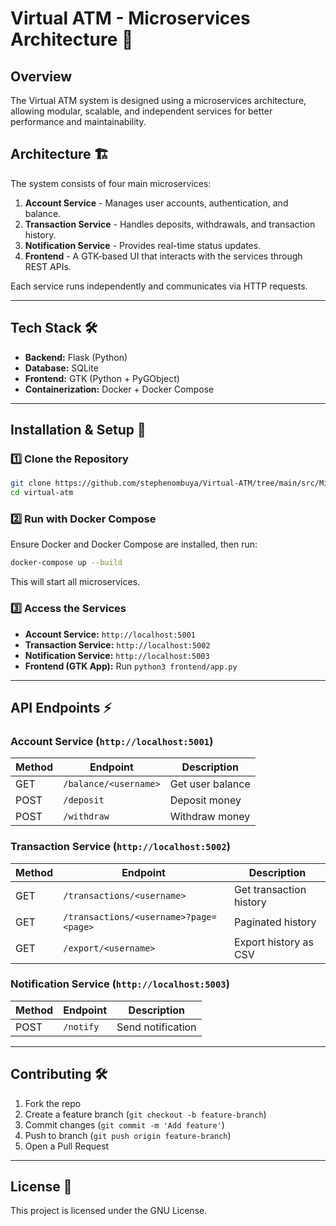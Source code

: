# Virtual ATM - Microservices Architecture 🏦

## Overview
The Virtual ATM system is designed using a microservices architecture, allowing modular, scalable, and independent services for better performance and maintainability.

## Architecture 🏗️
The system consists of four main microservices:
1. **Account Service** - Manages user accounts, authentication, and balance.
2. **Transaction Service** - Handles deposits, withdrawals, and transaction history.
3. **Notification Service** - Provides real-time status updates.
4. **Frontend** - A GTK-based UI that interacts with the services through REST APIs.

Each service runs independently and communicates via HTTP requests.

---
## Tech Stack 🛠️
- **Backend:** Flask (Python)
- **Database:** SQLite
- **Frontend:** GTK (Python + PyGObject)
- **Containerization:** Docker + Docker Compose

---
## Installation & Setup 🚀
### 1️⃣ Clone the Repository
```sh
git clone https://github.com/stephenombuya/Virtual-ATM/tree/main/src/Microservices%20Application
cd virtual-atm
```

### 2️⃣ Run with Docker Compose
Ensure Docker and Docker Compose are installed, then run:
```sh
docker-compose up --build
```
This will start all microservices.

### 3️⃣ Access the Services
- **Account Service:** `http://localhost:5001`
- **Transaction Service:** `http://localhost:5002`
- **Notification Service:** `http://localhost:5003`
- **Frontend (GTK App):** Run `python3 frontend/app.py`

---
## API Endpoints ⚡

### **Account Service** (`http://localhost:5001`)
| Method | Endpoint | Description |
|--------|---------|-------------|
| GET    | `/balance/<username>` | Get user balance |
| POST   | `/deposit` | Deposit money |
| POST   | `/withdraw` | Withdraw money |

### **Transaction Service** (`http://localhost:5002`)
| Method | Endpoint | Description |
|--------|---------|-------------|
| GET    | `/transactions/<username>` | Get transaction history |
| GET    | `/transactions/<username>?page=<page>` | Paginated history |
| GET    | `/export/<username>` | Export history as CSV |

### **Notification Service** (`http://localhost:5003`)
| Method | Endpoint | Description |
|--------|---------|-------------|
| POST   | `/notify` | Send notification |

---
## Contributing 🛠️
1. Fork the repo
2. Create a feature branch (`git checkout -b feature-branch`)
3. Commit changes (`git commit -m 'Add feature'`)
4. Push to branch (`git push origin feature-branch`)
5. Open a Pull Request

---
## License 📜
This project is licensed under the GNU License.
